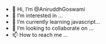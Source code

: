 - 👋 Hi, I’m @AniruddhGoswami
- 👀 I’m interested in ...
- 🌱 I’m currently learning javascript...
- 💞️ I’m looking to collaborate on ...
- 📫 How to reach me ...

<!---
AniruddhGoswami/AniruddhGoswami is a ✨ special ✨ repository because its `README.md` (this file) appears on your GitHub profile.
You can click the Preview link to take a look at your changes.
--->
